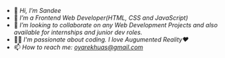 - 👋 *Hi, I’m Sandee*
- 👀 *I’m a Frontend Web Developer(HTML, CSS and JavaScript)*
- 💞️ *I’m looking to collaborate on any Web Development Projects and also available for internships and junior dev roles.*
- 👨‍💻 *I'm passionate about coding. I love Augumented Reality❤️*
- 📫 *How to reach me: oyarekhuas@gmail.com*


<!---
Sandee004/Sandee004 is a ✨ special ✨ repository because its `README.md` (this file) appears on your GitHub profile.
You can click the Preview link to take a look at your changes.
--->
